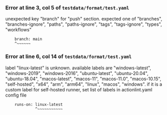 ### Error at line 3, col 5 of `testdata/format/test.yaml`

unexpected key "branch" for "push" section. expected one of "branches", "branches-ignore", "paths", "paths-ignore", "tags", "tags-ignore", "types", "workflows"

```
    branch: main
    ^~~~~~~
```

### Error at line 6, col 14 of `testdata/format/test.yaml`

label "linux-latest" is unknown. available labels are "windows-latest", "windows-2019", "windows-2016", "ubuntu-latest", "ubuntu-20.04", "ubuntu-18.04", "macos-latest", "macos-11", "macos-11.0", "macos-10.15", "self-hosted", "x64", "arm", "arm64", "linux", "macos", "windows". if it is a custom label for self-hosted runner, set list of labels in actionlint.yaml config file

```
    runs-on: linux-latest
             ^~~~~~~~~~~~
```

